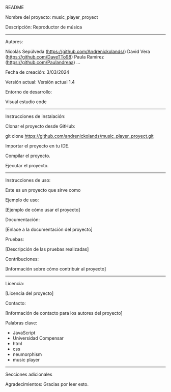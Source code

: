 README

Nombre del proyecto: music_player_proyect

Descripción: Reproductor de música

---

Autores:

Nicolás Sepúlveda (https://github.com/Andrenickolands/)
David Vera (https://github.com/DaveTTo98)
Paula Ramirez (https://github.com/Paulandreaa)
...

Fecha de creación: 3/03/2024

Versión actual: Versión actual 1.4

Entorno de desarrollo:

Visual estudio code

---

Instrucciones de instalación:

Clonar el proyecto desde GitHub:

git clone https://github.com/andrenickolands/music_player_proyect.git

Importar el proyecto en tu IDE.

Compilar el proyecto.

Ejecutar el proyecto.

---

Instrucciones de uso:

Este es un proyecto que sirve como

Ejemplo de uso:

[Ejemplo de cómo usar el proyecto]

Documentación:

[Enlace a la documentación del proyecto]

Pruebas:

[Descripción de las pruebas realizadas]

Contribuciones:

[Información sobre cómo contribuir al proyecto]

---

Licencia:

[Licencia del proyecto]

Contacto:

[Información de contacto para los autores del proyecto]

Palabras clave:

- JavaScript
- Universidad Compensar
- html
- css
- neumorphism
- music player

---

Secciones adicionales

Agradecimientos: Gracias por leer esto.
